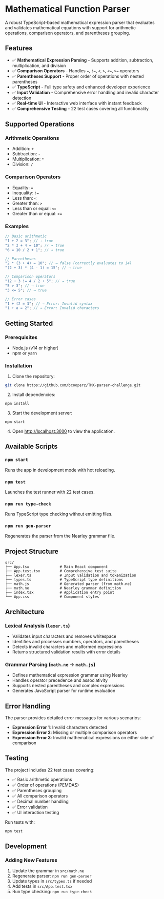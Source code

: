 # Mathematical Function Parser

A robust TypeScript-based mathematical expression parser that evaluates and validates mathematical equations with support for arithmetic operations, comparison operators, and parentheses grouping.

## Features

- ✅ **Mathematical Expression Parsing** - Supports addition, subtraction, multiplication, and division
- ✅ **Comparison Operators** - Handles `=`, `!=`, `<`, `>`, `<=`, `>=` operators
- ✅ **Parentheses Support** - Proper order of operations with nested parentheses
- ✅ **TypeScript** - Full type safety and enhanced developer experience
- ✅ **Input Validation** - Comprehensive error handling and invalid character detection
- ✅ **Real-time UI** - Interactive web interface with instant feedback
- ✅ **Comprehensive Testing** - 22 test cases covering all functionality

## Supported Operations

### Arithmetic Operations

- Addition: `+`
- Subtraction: `-`
- Multiplication: `*`
- Division: `/`

### Comparison Operators

- Equality: `=`
- Inequality: `!=`
- Less than: `<`
- Greater than: `>`
- Less than or equal: `<=`
- Greater than or equal: `>=`

### Examples

```javascript
// Basic arithmetic
"1 + 2 = 3"; // → true
"2 * 3 + 4 = 10"; // → true
"6 = 10 / 2 + 1"; // → true

// Parentheses
"2 * (3 + 4) = 10"; // → false (correctly evaluates to 14)
"(2 + 3) * (4 - 1) = 15"; // → true

// Comparison operators
"12 + 3 != 4 / 2 + 5"; // → true
"5 > 3"; // → true
"3 <= 5"; // → true

// Error cases
"1 + (2 = 3"; // → Error: Invalid syntax
"1 + a = 2"; // → Error: Invalid characters
```

## Getting Started

### Prerequisites

- Node.js (v14 or higher)
- npm or yarn

### Installation

1. Clone the repository:

```bash
git clone https://github.com/bcooperz/TMX-parser-challenge.git
```

2. Install dependencies:

```bash
npm install
```

3. Start the development server:

```bash
npm start
```

4. Open [http://localhost:3000](http://localhost:3000) to view the application.

## Available Scripts

### `npm start`

Runs the app in development mode with hot reloading.

### `npm test`

Launches the test runner with 22 test cases.

### `npm run type-check`

Runs TypeScript type checking without emitting files.

### `npm run gen-parser`

Regenerates the parser from the Nearley grammar file.

## Project Structure

```
src/
├── App.tsx              # Main React component
├── App.test.tsx         # Comprehensive test suite
├── lexer.ts             # Input validation and tokenization
├── types.ts             # TypeScript type definitions
├── math.js              # Generated parser (from math.ne)
├── math.ne              # Nearley grammar definition
├── index.tsx            # Application entry point
└── App.css              # Component styles
```

## Architecture

### Lexical Analysis (`lexer.ts`)

- Validates input characters and removes whitespace
- Identifies and processes numbers, operators, and parentheses
- Detects invalid characters and malformed expressions
- Returns structured validation results with error details

### Grammar Parsing (`math.ne` → `math.js`)

- Defines mathematical expression grammar using Nearley
- Handles operator precedence and associativity
- Supports nested parentheses and complex expressions
- Generates JavaScript parser for runtime evaluation

## Error Handling

The parser provides detailed error messages for various scenarios:

- **Expression Error 1**: Invalid characters detected
- **Expression Error 2**: Missing or multiple comparison operators
- **Expression Error 3**: Invalid mathematical expressions on either side of comparison

## Testing

The project includes 22 test cases covering:

- ✅ Basic arithmetic operations
- ✅ Order of operations (PEMDAS)
- ✅ Parentheses grouping
- ✅ All comparison operators
- ✅ Decimal number handling
- ✅ Error validation
- ✅ UI interaction testing

Run tests with:

```bash
npm test
```

## Development

### Adding New Features

1. Update the grammar in `src/math.ne`
2. Regenerate parser: `npm run gen-parser`
3. Update types in `src/types.ts` if needed
4. Add tests in `src/App.test.tsx`
5. Run type checking: `npm run type-check`
